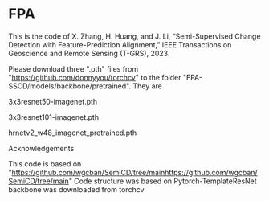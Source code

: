 # FPA
This is the code of X. Zhang, H. Huang, and J. Li, “Semi-Supervised Change Detection with Feature-Prediction Alignment,” IEEE Transactions on Geoscience and Remote Sensing (T-GRS), 2023.

Please download three ".pth" files from "https://github.com/donnyyou/torchcv" to the folder "FPA-SSCD/models/backbone/pretrained". They are

3x3resnet50-imagenet.pth

3x3resnet101-imagenet.pth

hrnetv2_w48_imagenet_pretrained.pth

Acknowledgements

This code is based on "https://github.com/wgcban/SemiCD/tree/mainhttps://github.com/wgcban/SemiCD/tree/main"
Code structure was based on Pytorch-TemplateResNet backbone was downloaded from torchcv

